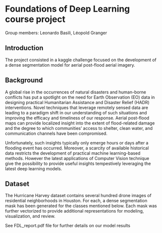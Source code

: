 # Foundations of Deep Learning course project

Group members: Leonardo Basili, Léopold Granger

## Introduction

The project consisted in a kaggle challenge focused on the development of a dense segmentation model for aerial post-flood aerial imagery.

## Background
A global rise in the occurrences of natural disasters and human-borne conflicts has put a spotlight on the need for Earth Observation (EO) data in designing practical Humanitarian Assistance and Disaster Relief (HADR) interventions. Novel techniques that leverage remotely sensed data are leading to a paradigm shift in our understanding of such situations and improving the efficacy and timeliness of our response. Aerial post-flood maps can provide localized insight into the extent of flood-related damage and the degree to which communities’ access to shelter, clean water, and communication channels have been compromised. 

Unfortunately, such insights typically only emerge hours or days after a flooding event has occurred. Moreover, a scarcity of available historical data restricts the development of practical machine learning-based methods. However the latest applications of Computer Vision technique give the possibility to provide useful insights tempestively leveraging the latest deep learning models.

## Dataset
The Hurricane Harvey dataset contains several hundred drone images of residential neighborhoods in Houston. For each, a dense segmentation mask has been generated for the classes mentioned below. Each mask was further vectorized to provide additional representations for modeling, visualization, and review.

See FDL_report.pdf file for further details on our model results
